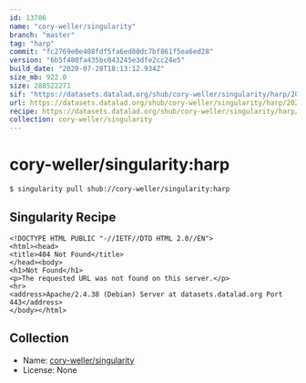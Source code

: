 ```yaml
---
id: 13786
name: "cory-weller/singularity"
branch: "master"
tag: "harp"
commit: "fc2769e0e408fdf5fa6ed80dc7bf861f5ea6ed28"
version: "6b5f480fa435bc043245e3dfe2cc24e5"
build_date: "2020-07-28T18:13:12.934Z"
size_mb: 922.0
size: 288522271
sif: "https://datasets.datalad.org/shub/cory-weller/singularity/harp/2020-07-28-fc2769e0-6b5f480f/6b5f480fa435bc043245e3dfe2cc24e5.sif"
url: https://datasets.datalad.org/shub/cory-weller/singularity/harp/2020-07-28-fc2769e0-6b5f480f/
recipe: https://datasets.datalad.org/shub/cory-weller/singularity/harp/2020-07-28-fc2769e0-6b5f480f/Singularity
collection: cory-weller/singularity
---
```


# cory-weller/singularity:harp

```bash
$ singularity pull shub://cory-weller/singularity:harp
```

## Singularity Recipe

```singularity
<!DOCTYPE HTML PUBLIC "-//IETF//DTD HTML 2.0//EN">
<html><head>
<title>404 Not Found</title>
</head><body>
<h1>Not Found</h1>
<p>The requested URL was not found on this server.</p>
<hr>
<address>Apache/2.4.38 (Debian) Server at datasets.datalad.org Port 443</address>
</body></html>
```

## Collection

 - Name: [cory-weller/singularity](https://github.com/cory-weller/singularity)
 - License: None


